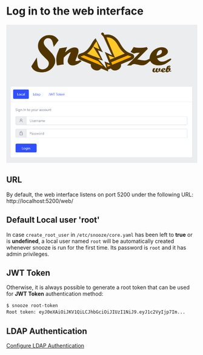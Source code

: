 # Log in to the web interface

![Login](images/web_login.png)

## URL

By default, the web interface listens on port 5200 under the following URL: http://localhost:5200/web/

## Default Local user 'root'

In case `create_root_user` in `/etc/snooze/core.yaml` has been left to **true** or is **undefined**, a local user named `root` will be automatically created whenever snooze is run for the first time. Its password is `root` and it has admin privileges.

## JWT Token

Otherwise, it is always possible to generate a root token that can be used for **JWT Token** authentication method:
```bash
$ snooze root-token
Root token: eyJ0eXAiOiJKV1QiLCJhbGciOiJIUzI1NiJ9.eyJ1c2VyIjp7Im...
```

## LDAP Authentication

[Configure LDAP Authentication](13_LDAP.md)
